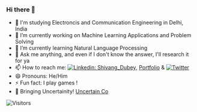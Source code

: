 ### Hi there 👋

- 🎂 I'm studying Electroncis and Communication Engineering in Delhi, India
- 🔭 I’m currently working on Machine Learning Applications and Problem Solving
- 🌱 I’m currently learning Natural Language Processing
- 💬 Ask me anything, and even if I don't know the answer, I'll research it for ya
- 📫 How to reach me: [![Linkedin: Shivang_Dubey](https://img.shields.io/badge/-Shivang_Dubey-blue?style=flat-square&logo=Linkedin&logoColor=white&link=https://www.linkedin.com/in/shivangdubey8/)](https://www.linkedin.com/in/shivangdubey8/), [Portfolio](https://shivangdubey.github.io/) & [![Twitter](https://img.shields.io/badge/Twitter-ShivangDubey-green&link=https://twitter.com/subtleshiv)](https://twitter.com/subtleshiv)
- 😄 Pronouns: He/Him
- ⚡ Fun fact: I play games ! 
- 🤿 Bringing Uncertainity! [Uncertain Co](https://www.linkedin.com/company/uncertain-co)


![Visitors](https://visitor-badge.laobi.icu/badge?page_id=shivangdubey.visitor-badge)


